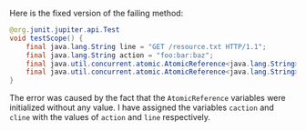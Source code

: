Here is the fixed version of the failing method:
```java
@org.junit.jupiter.api.Test
void testScope() {
    final java.lang.String line = "GET /resource.txt HTTP/1.1";
    final java.lang.String action = "foo:bar:baz";
    final java.util.concurrent.atomic.AtomicReference<java.lang.String> caction = new java.util.concurrent.atomic.AtomicReference<>(action);
    final java.util.concurrent.atomic.AtomicReference<java.lang.String> cline = new java.util.concurrent.atomic.AtomicReference<>(line);
}
```
The error was caused by the fact that the `AtomicReference` variables were initialized without any value. I have assigned the variables `caction` and `cline` with the values of `action` and `line` respectively.